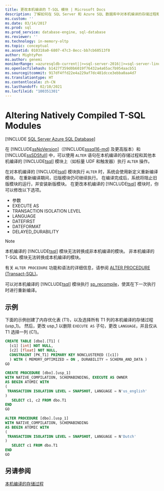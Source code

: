 ```yaml
---
title: 更改本机编译的 T-SQL 模块 | Microsoft Docs
description: 了解如何在 SQL Server 和 Azure SQL 数据库中对本机编译的存储过程和本机编译的 Transact-SQL 模块执行 ALTER 操作。
ms.custom: ''
ms.date: 03/14/2017
ms.prod: sql
ms.prod_service: database-engine, sql-database
ms.reviewer: ''
ms.technology: in-memory-oltp
ms.topic: conceptual
ms.assetid: 010318a0-6807-47c3-8ecc-bb7cb60513f0
author: MightyPen
ms.author: genemi
monikerRange: =azuresqldb-current||>=sql-server-2016||>=sql-server-linux-2017||=azuresqldb-mi-current
ms.openlocfilehash: b1427f359d0b6019f76432a4a65ac7b954aacb51
ms.sourcegitcommit: 917df4ffd22e4a229af7dc481dcce3ebba0aa4d7
ms.translationtype: HT
ms.contentlocale: zh-CN
ms.lasthandoff: 02/10/2021
ms.locfileid: "100351301"
---
```

# <a name="altering-natively-compiled-t-sql-modules"></a>Altering Natively Compiled T-SQL Modules
[!INCLUDE [SQL Server Azure SQL Database](../../includes/applies-to-version/sql-asdb.md)]

在 [!INCLUDE[ssNoVersion](../../includes/ssnoversion-md.md)]（[!INCLUDE[sssql16-md](../../includes/sssql16-md.md)] 及更高版本）和 [!INCLUDE[ssSDSfull](../../includes/sssdsfull-md.md)] 中，可以使用 `ALTER` 语句在本机编译的存储过程和其他本机编译的 [!INCLUDE[tsql](../../includes/tsql-md.md)] 模块上（如标量 UDF 和触发器）执行 `ALTER` 操作。  
  
在对本机编译的 [!INCLUDE[tsql](../../includes/tsql-md.md)] 模块执行 `ALTER` 时，系统会使用新定义重新编译模块。 在重新编译期间，旧版模块仍可继续执行。 在编译完成后，系统将阻止旧版模块的运行，并安装新版模块。 在更改本机编译的 [!INCLUDE[tsql](../../includes/tsql-md.md)] 模块时，你可以修改以下选项。  
  
-   参数  
-   EXECUTE AS  
-   TRANSACTION ISOLATION LEVEL  
-   LANGUAGE  
-   DATEFIRST  
-   DATEFORMAT  
-   DELAYED_DURABILITY  
  
> [!NOTE]  
> 本机编译的 [!INCLUDE[tsql](../../includes/tsql-md.md)] 模块无法转换成非本机编译的模块。 非本机编译的 T-SQL 模块无法转换成本机编译的模块。  
  
有关 `ALTER PROCEDURE` 功能和语法的详细信息，请参阅 [ALTER PROCEDURE &#40;Transact-SQL&#41;](../../t-sql/statements/alter-procedure-transact-sql.md)。  
  
可以对本机编译的 [!INCLUDE[tsql](../../includes/tsql-md.md)] 模块执行 [sp_recompile](../../relational-databases/system-stored-procedures/sp-recompile-transact-sql.md)，使其在下一次执行时进行重新编译。  
  
## <a name="example"></a>示例  
下面的示例创建了内存优化表 (T1)，以及选择所有 T1 列的本机编译的存储过程 (usp_1)。 然后，更改 usp_1 以删除 `EXECUTE AS` 子句，更改 `LANGUAGE`，并且仅从 T1 选择一列 (C1)。  
  
```sql  
CREATE TABLE [dbo].[T1] (  
  [c1] [int] NOT NULL,  
  [c2] [float] NOT NULL,  
  CONSTRAINT [PK_T1] PRIMARY KEY NONCLUSTERED ([c1])  
  ) WITH ( MEMORY_OPTIMIZED = ON , DURABILITY = SCHEMA_AND_DATA )  
GO  
  
CREATE PROCEDURE [dbo].[usp_1]  
WITH NATIVE_COMPILATION, SCHEMABINDING, EXECUTE AS OWNER  
AS BEGIN ATOMIC WITH  
(  
 TRANSACTION ISOLATION LEVEL = SNAPSHOT, LANGUAGE = N'us_english'  
)  
   SELECT c1, c2 FROM dbo.T1  
END  
GO  
  
ALTER PROCEDURE [dbo].[usp_1]  
WITH NATIVE_COMPILATION, SCHEMABINDING  
AS BEGIN ATOMIC WITH  
(  
 TRANSACTION ISOLATION LEVEL = SNAPSHOT, LANGUAGE = N'Dutch'  
)  
   SELECT c1 FROM dbo.T1  
END  
GO    
```   
  
## <a name="see-also"></a>另请参阅  
 [本机编译的存储过程](./a-guide-to-query-processing-for-memory-optimized-tables.md)